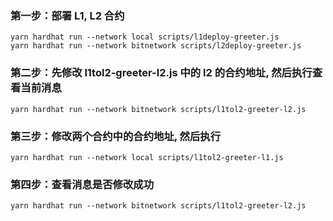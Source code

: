### 第一步：部署 L1,  L2 合约

```
yarn hardhat run --network local scripts/l1deploy-greeter.js
yarn hardhat run --network bitnetwork scripts/l2deploy-greeter.js
```

### 第二步：先修改 l1tol2-greeter-l2.js 中的 l2 的合约地址, 然后执行查看当前消息

```
yarn hardhat run --network bitnetwork scripts/l1tol2-greeter-l2.js
```

### 第三步：修改两个合约中的合约地址, 然后执行
```
yarn hardhat run --network local scripts/l1tol2-greeter-l1.js
```

### 第四步：查看消息是否修改成功
```
yarn hardhat run --network bitnetwork scripts/l1tol2-greeter-l2.js
```